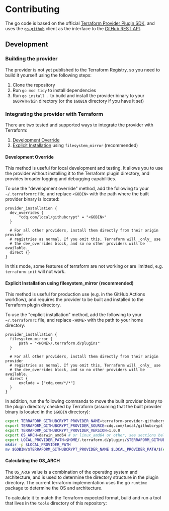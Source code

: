 # Contributing

The go code is based on the official [Terraform Provider Plugin SDK](https://github.com/hashicorp/terraform-plugin-sdk), and uses the [`go-github`](https://github.com/google/go-github) client as the interface to the [GitHub REST API](https://docs.github.com/en/rest?apiVersion=2022-11-28).

## Development

### Building the provider

The provider is not yet published to the Terraform Registry, so you need to build it yourself using the following steps:

1. Clone the repository
2. Run `go mod tidy` to install dependencies
3. Run `go install .` to build and install the provider binary to your `$GOPATH/bin` directory (or the `$GOBIN` directory if you have it set)

### Integrating the provider with Terraform

There are two tested and supported ways to integrate the provider with Terraform:

1. [Development Override](https://developer.hashicorp.com/terraform/cli/config/config-file#development-overrides-for-provider-developers)
2. [Explicit Installation](https://developer.hashicorp.com/terraform/cli/config/config-file#explicit-installation-method-configuration) using `filesystem_mirror` (recommended)

#### Development Override

This method is useful for local development and testing. It allows you to use the provider without installing it to the Terraform plugin directory, and provides broader logging and debugging capabilities.

To use the "development override" method, add the following to your `~/.terraformrc` file, and replace `<GOBIN>` with the path where the built provider binary is located:

```hcl
provider_installation {
  dev_overrides {
      "cdq.com/local/githubcrypt" = "<GOBIN>"
  }

  # For all other providers, install them directly from their origin provider
  # registries as normal. If you omit this, Terraform will _only_ use
  # the dev_overrides block, and so no other providers will be available.
  direct {}
}
```

In this mode, some features of terraform are not working or are limitted, e.g. `terraform init` will not work.


#### Explicit Installation using filesystem_mirror (recommended)

This method is useful for production use (e.g. in the GitHub Actions workflow), and requires the provider to be built and installed to the Terraform plugin directory.

To use the "explicit installation" method, add the following to your `~/.terraformrc` file, and replace `<HOME>` with the path to your home directory:

```hcl
provider_installation {
  filesystem_mirror {
      path = "<HOME>/.terraform.d/plugins"
  }

  # For all other providers, install them directly from their origin provider
  # registries as normal. If you omit this, Terraform will _only_ use
  # the dev_overrides block, and so no other providers will be available.
  direct {
      exclude = ["cdq.com/*/*"]
  }
}
```

In addition, run the following commands to move the built provider binary to the plugin directory checked by Terraform (assuming that the built provider binary is located in the `$GOBIN` directory):

```sh
export TERRAFORM_GITHUBCRYPT_PROVIDER_NAME=terraform-provider-githubcrypt
export TERRAFORM_GITHUBCRYPT_PROVIDER_SOURCE=cdq.com/local/githubcrypt
export TERRAFORM_GITHUBCRYPT_PROVIDER_VERSION=1.0.0
export OS_ARCH=darwin_amd64 # or linux_amd64 or other, see sections below
export LOCAL_PROVIDER_PATH=$HOME/.terraform.d/plugins/$TERRAFORM_GITHUBCRYPT_PROVIDER_SOURCE/$TERRAFORM_GITHUBCRYPT_PROVIDER_VERSION/$OS_ARCH/
mkdir -p $LOCAL_PROVIDER_PATH
mv $GOBIN/$TERRAFORM_GITHUBCRYPT_PROVIDER_NAME $LOCAL_PROVIDER_PATH/$(echo $GOBIN/$TERRAFORM_GITHUBCRYPT_PROVIDER_NAME)_v$TERRAFORM_GITHUBCRYPT_PROVIDER_VERSION
```

#### Calculating the OS_ARCH

The `OS_ARCH` value is a combination of the operating system and architecture, and is used to determine the directory structure in the plugin directory. The current terraform implementation uses the go `runtime` package to determine the OS and architecture.

To calculate it to match the Terraform expected format, build and run a tool that lives in the `tools` directory of this repository:

